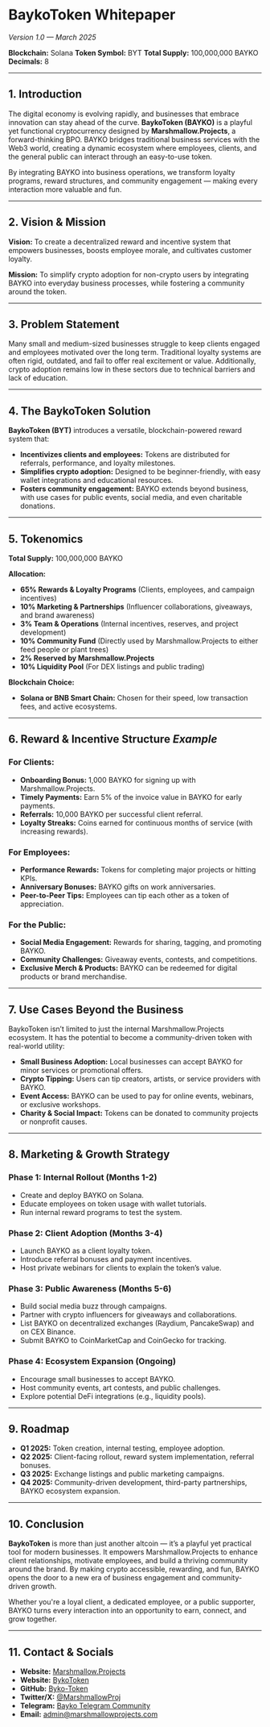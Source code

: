 # **BaykoToken Whitepaper**  
*Version 1.0 — March 2025*  

**Blockchain:** Solana
**Token Symbol:** BYT
**Total Supply:** 100,000,000 BAYKO
**Decimals:** 8

---

## **1. Introduction**

The digital economy is evolving rapidly, and businesses that embrace innovation can stay ahead of the curve. **BaykoToken (BAYKO)** is a playful yet functional cryptocurrency designed by **Marshmallow.Projects**, a forward-thinking BPO. BAYKO bridges traditional business services with the Web3 world, creating a dynamic ecosystem where employees, clients, and the general public can interact through an easy-to-use token.

By integrating BAYKO into business operations, we transform loyalty programs, reward structures, and community engagement — making every interaction more valuable and fun.

---

## **2. Vision & Mission**

**Vision:**
To create a decentralized reward and incentive system that empowers businesses, boosts employee morale, and cultivates customer loyalty.

**Mission:**
To simplify crypto adoption for non-crypto users by integrating BAYKO into everyday business processes, while fostering a community around the token.

---

## **3. Problem Statement**

Many small and medium-sized businesses struggle to keep clients engaged and employees motivated over the long term. Traditional loyalty systems are often rigid, outdated, and fail to offer real excitement or value. Additionally, crypto adoption remains low in these sectors due to technical barriers and lack of education.

---

## **4. The BaykoToken Solution**

**BaykoToken (BYT)** introduces a versatile, blockchain-powered reward system that:
- **Incentivizes clients and employees:** Tokens are distributed for referrals, performance, and loyalty milestones.
- **Simplifies crypto adoption:** Designed to be beginner-friendly, with easy wallet integrations and educational resources.
- **Fosters community engagement:** BAYKO extends beyond business, with use cases for public events, social media, and even charitable donations.

---

## **5. Tokenomics**

**Total Supply:** 100,000,000 BAYKO

**Allocation:**
- **65% Rewards & Loyalty Programs** (Clients, employees, and campaign incentives)
- **10% Marketing & Partnerships** (Influencer collaborations, giveaways, and brand awareness)
- **3% Team & Operations** (Internal incentives, reserves, and project development)
- **10% Community Fund** (Directly used by Marshmallow.Projects to either feed people or plant trees)
- **2% Reserved by Marshmallow.Projects**
- **10% Liquidity Pool** (For DEX listings and public trading)

**Blockchain Choice:**
- **Solana or BNB Smart Chain:** Chosen for their speed, low transaction fees, and active ecosystems.

---

## **6. Reward & Incentive Structure** _Example_

### **For Clients:**
- **Onboarding Bonus:** 1,000 BAYKO for signing up with Marshmallow.Projects.
- **Timely Payments:** Earn 5% of the invoice value in BAYKO for early payments.
- **Referrals:** 10,000 BAYKO per successful client referral.
- **Loyalty Streaks:** Coins earned for continuous months of service (with increasing rewards).

### **For Employees:**
- **Performance Rewards:** Tokens for completing major projects or hitting KPIs.
- **Anniversary Bonuses:** BAYKO gifts on work anniversaries.
- **Peer-to-Peer Tips:** Employees can tip each other as a token of appreciation.

### **For the Public:**
- **Social Media Engagement:** Rewards for sharing, tagging, and promoting BAYKO.
- **Community Challenges:** Giveaway events, contests, and competitions.
- **Exclusive Merch & Products:** BAYKO can be redeemed for digital products or brand merchandise.

---

## **7. Use Cases Beyond the Business**

BaykoToken isn’t limited to just the internal Marshmallow.Projects ecosystem. It has the potential to become a community-driven token with real-world utility:

- **Small Business Adoption:** Local businesses can accept BAYKO for minor services or promotional offers.
- **Crypto Tipping:** Users can tip creators, artists, or service providers with BAYKO.
- **Event Access:** BAYKO can be used to pay for online events, webinars, or exclusive workshops.
- **Charity & Social Impact:** Tokens can be donated to community projects or nonprofit causes.

---

## **8. Marketing & Growth Strategy**

### **Phase 1: Internal Rollout (Months 1-2)**
- Create and deploy BAYKO on Solana.
- Educate employees on token usage with wallet tutorials.
- Run internal reward programs to test the system.

### **Phase 2: Client Adoption (Months 3-4)**
- Launch BAYKO as a client loyalty token.
- Introduce referral bonuses and payment incentives.
- Host private webinars for clients to explain the token’s value.

### **Phase 3: Public Awareness (Months 5-6)**
- Build social media buzz through campaigns.
- Partner with crypto influencers for giveaways and collaborations.
- List BAYKO on decentralized exchanges (Raydium, PancakeSwap) and on CEX Binance.
- Submit BAYKO to CoinMarketCap and CoinGecko for tracking.

### **Phase 4: Ecosystem Expansion (Ongoing)**
- Encourage small businesses to accept BAYKO.
- Host community events, art contests, and public challenges.
- Explore potential DeFi integrations (e.g., liquidity pools).

---

## **9. Roadmap**

- **Q1 2025:** Token creation, internal testing, employee adoption.
- **Q2 2025:** Client-facing rollout, reward system implementation, referral bonuses.
- **Q3 2025:** Exchange listings and public marketing campaigns.
- **Q4 2025:** Community-driven development, third-party partnerships, BAYKO ecosystem expansion.

---

## **10. Conclusion**

**BaykoToken** is more than just another altcoin — it’s a playful yet practical tool for modern businesses. It empowers Marshmallow.Projects to enhance client relationships, motivate employees, and build a thriving community around the brand. By making crypto accessible, rewarding, and fun, BAYKO opens the door to a new era of business engagement and community-driven growth.

Whether you're a loyal client, a dedicated employee, or a public supporter, BAYKO turns every interaction into an opportunity to earn, connect, and grow together.

---

## **11. Contact & Socials**

- **Website:** [Marshmallow.Projects](www.marshmallowprojects.com)
- **Website:** [BykoToken](www.marshmallowprojects.com)
- **GitHub:** [Byko-Token](https://github.com/Marshmallow-Projects/Byko-Token)
- **Twitter/X:** [@MarshmallowProj](https://x.com/MarshmallowProj)
- **Telegram:** [Bayko Telegram Community](https://t.me/bykotoken)
- **Email:** admin@marshmallowprojects.com
